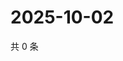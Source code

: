 # 2025-10-02

共 0 条

<!-- BEGIN ZHIHUVIDEO -->
<!-- 最后更新时间 Thu Oct 02 2025 20:20:48 GMT+0800 (China Standard Time) -->

<!-- END ZHIHUVIDEO -->
